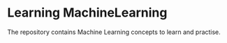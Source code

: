 # Learning MachineLearning
The repository contains Machine Learning concepts to learn and practise.
